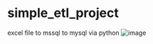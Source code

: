# simple_etl_project
excel file to mssql to mysql via python
![image](https://github.com/harooncloud4/simple_etl_project/assets/170242230/1e93a3b6-a7ef-480f-83f4-f51362ccb0c2)

